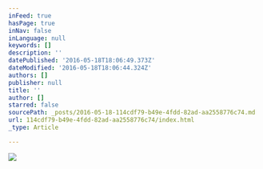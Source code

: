 ```yaml
---
inFeed: true
hasPage: true
inNav: false
inLanguage: null
keywords: []
description: ''
datePublished: '2016-05-18T18:06:49.373Z'
dateModified: '2016-05-18T18:06:44.324Z'
authors: []
publisher: null
title: ''
author: []
starred: false
sourcePath: _posts/2016-05-18-114cdf79-b49e-4fdd-82ad-aa2558776c74.md
url: 114cdf79-b49e-4fdd-82ad-aa2558776c74/index.html
_type: Article

---
```

![](https://the-grid-user-content.s3-us-west-2.amazonaws.com/d749dee3-e8cb-4866-ab19-f37769ee2212.jpg)